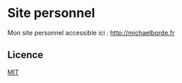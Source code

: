 # Site personnel

Mon site personnel accessible ici : http://michaelborde.fr

## Licence

[MIT](LICENSE)
